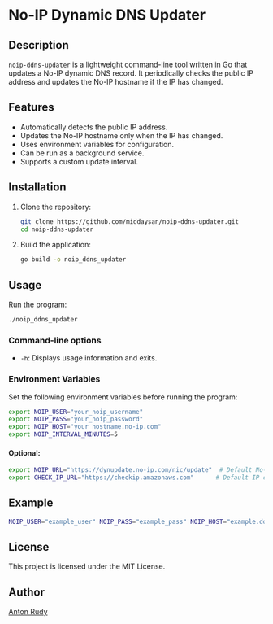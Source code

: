 # No-IP Dynamic DNS Updater

## Description
`noip-ddns-updater` is a lightweight command-line tool written in Go that updates a No-IP dynamic DNS record. It periodically checks the public IP address and updates the No-IP hostname if the IP has changed.

## Features
- Automatically detects the public IP address.
- Updates the No-IP hostname only when the IP has changed.
- Uses environment variables for configuration.
- Can be run as a background service.
- Supports a custom update interval.

## Installation
1. Clone the repository:
   ```sh
   git clone https://github.com/middaysan/noip-ddns-updater.git
   cd noip-ddns-updater
   ```
2. Build the application:
   ```sh
   go build -o noip_ddns_updater
   ```

## Usage
Run the program:
```sh
./noip_ddns_updater
```

### Command-line options
- `-h`: Displays usage information and exits.

### Environment Variables
Set the following environment variables before running the program:
```sh
export NOIP_USER="your_noip_username"
export NOIP_PASS="your_noip_password"
export NOIP_HOST="your_hostname.no-ip.com"
export NOIP_INTERVAL_MINUTES=5
```

#### Optional:
```sh
export NOIP_URL="https://dynupdate.no-ip.com/nic/update"  # Default No-IP update URL
export CHECK_IP_URL="https://checkip.amazonaws.com"      # Default IP check URL
```

## Example
```sh
NOIP_USER="example_user" NOIP_PASS="example_pass" NOIP_HOST="example.ddns.net" NOIP_INTERVAL_MINUTES=10 ./noip_ddns_updater
```

## License
This project is licensed under the MIT License.

## Author
[Anton Rudy](https://github.com/middaysan)

